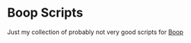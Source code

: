 # Boop Scripts

Just my collection of probably not very good scripts for [Boop](https://github.com/IvanMathy/Boop)
